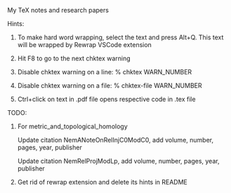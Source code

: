 My TeX notes and research papers

Hints:

1. To make hard word wrapping, select the text and press Alt+Q. This text will be
wrapped by Rewrap VSCode extension

2. Hit F8 to go to the next chktex warning

3. Disable chktex warning on a line: % chktex WARN_NUMBER

4. Disable chktex warning on a file: % chktex-file WARN_NUMBER

5. Ctrl+click on text in .pdf file opens respective code in .tex file

TODO:

1. For metric_and_topological_homology 

    Update citation NemANoteOnRelInjC0ModC0, add volume, number, pages, 
    year, publisher
    
    Update citation NemRelProjModLp, add volume, number, pages, 
    year, publisher

2. Get rid of rewrap extension and delete its hints in README